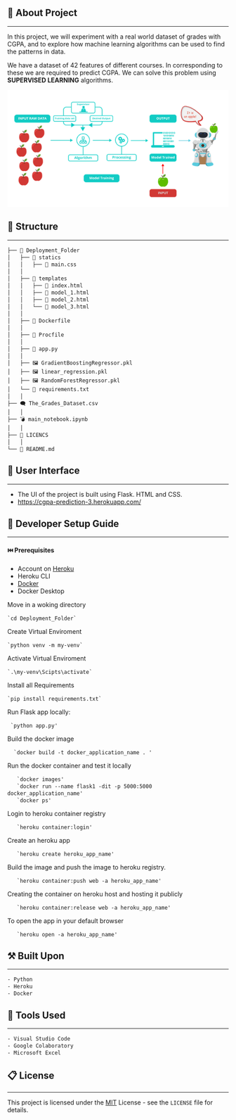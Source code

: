 ## 👋 About Project 
------------
In this project, we will experiment with a real world dataset of grades with CGPA, and to explore how
machine learning algorithms can be used to find the patterns in data.

 We have a dataset of 42 features of different courses. In corresponding to these we are required to predict CGPA. We can solve this problem using **SUPERVISED LEARNING** algorithms.

<p align="center"> <img src="./report_images/check_2.png" /> </p>

## 🌳 Structure
------------

	├── 📁 Deployment_Folder
	│   ├── 📁 statics
	│   │   ├── 📄 main.css
	│   │
	│   ├── 📁 templates
	│   │   ├── 📄 index.html
	│   │   ├── 📄 model_1.html
	│   │   ├── 📄 model_2.html
	│   │   └── 📄 model_3.html
	│   │
	│   ├── 📄 Dockerfile
	│   │
	│   ├── 📄 Procfile
	│   │
	│   ├── 📄 app.py
	│   │
	│   ├── 🖼️ GradientBoostingRegressor.pkl
	│   ├── 🖼️ linear_regression.pkl
	│   ├── 🖼️ RandomForestRegressor.pkl
	│   └── 📄 requirements.txt
	│   │
	├── 🗨️ The_Grades_Dataset.csv
	│   │
	├── 💣 main_notebook.ipynb
	│   │
	├── 📄 LICENCS
	│   │
	└── 📄 README.md

## 🔮 User Interface
------------
- The UI of the project is built using Flask. HTML and CSS.
- https://cgpa-prediction-3.herokuapp.com/

## 🏡 Developer Setup Guide
------------

#### ⏮️ Prerequisites
- Account on <a href="https://signup.heroku.com/">Heroku</a>
- Heroku CLI
- <a href="https://docs.docker.com/get-started/">Docker</a> 
- Docker Desktop

Move in a woking directory

    `cd Deployment_Folder`

Create Virtual Enviroment

    `python venv -m my-venv`

Activate Virtual Enviroment

    `.\my-venv\Scipts\activate`

Install all Requirements

    `pip install requirements.txt`
     
 Run Flask app locally:
 
     `python app.py'
 
 Build the docker image
 
      `docker build -t docker_application_name . '
 
 Run the docker container and test it locally  
 
       `docker images'
       `docker run --name flask1 -dit -p 5000:5000 docker_application_name'
       `docker ps'
       
Login to heroku container registry
       
       `heroku container:login'

Create an heroku app

       `heroku create heroku_app_name'
       
Build the image and push the image to heroku registry.

       `heroku container:push web -a heroku_app_name'
       
Creating the container on heroku host and hosting it publicly

       `heroku container:release web -a heroku_app_name'
       
To open the app in your default browser

       `heroku open -a heroku_app_name'
       
       
      
## ⚒️ Built Upon
------------

    - Python
    - Heroku
    - Docker
    
## 🔧 Tools Used
------------

    - Visual Studio Code
    - Google Colaboratory
    - Microsoft Excel

## 📋 License
------------

This project is licensed under the [MIT](https://choosealicense.com/licenses/mit/) License - see the `LICENSE` file for details.


